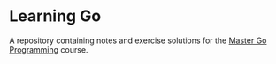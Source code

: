 # Learning Go
A repository containing notes and exercise solutions for the [Master Go Programming](https://www.udemy.com/course/master-go-programming-complete-golang-bootcamp/) course.